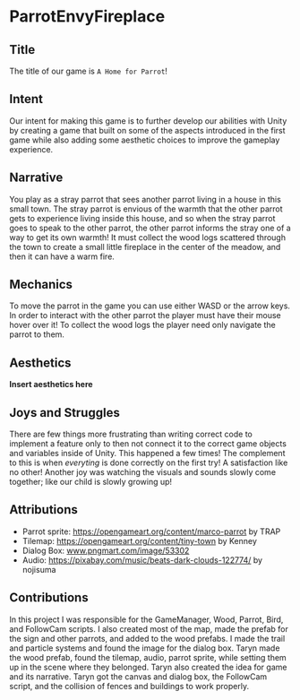 # ParrotEnvyFireplace

## Title

The title of our game is `A Home for Parrot`!

## Intent

Our intent for making this game is to further develop our abilities with Unity by creating a game that built on some of the aspects introduced in the first game while also adding some aesthetic choices to improve the gameplay experience. 

## Narrative

You play as a stray parrot that sees another parrot living in a house in this small town. The stray parrot is envious of the warmth that the other parrot gets to experience living inside this house, and so when the stray parrot goes to speak to the other parrot, the other parrot informs the stray one of a way to get its own warmth! It must collect the wood logs scattered through the town to create a small little fireplace in the center of the meadow, and then it can have a warm fire.

## Mechanics

To move the parrot in the game you can use either WASD or the arrow keys. In order to interact with the other parrot the player must have their mouse hover over it! To collect the wood logs the player need only navigate the parrot to them. 

## Aesthetics

**Insert aesthetics here**

## Joys and Struggles

There are few things more frustrating than writing correct code to implement a feature only to then not connect it to the correct game objects and variables inside of Unity. This happened a few times! The complement to this is when *everyting* is done correctly on the first try! A satisfaction like no other! Another joy was watching the visuals and sounds slowly come together; like our child is slowly growing up! 

## Attributions

- Parrot sprite: https://opengameart.org/content/marco-parrot by TRAP
- Tilemap: https://opengameart.org/content/tiny-town by Kenney
- Dialog Box: www.pngmart.com/image/53302
- Audio: https://pixabay.com/music/beats-dark-clouds-122774/ by nojisuma

## Contributions

In this project I was responsible for the GameManager, Wood, Parrot, Bird, and FollowCam scripts. I also created most of the map, made the prefab for the sign and other parrots, and added to the wood prefabs. I made the trail and particle systems and found the image for the dialog box. Taryn made the wood prefab, found the tilemap, audio, parrot sprite, while setting them up in the scene where they belonged. Taryn also created the idea for game and its narrative. Taryn got the canvas and dialog box, the FollowCam script, and the collision of fences and buildings to work properly.

